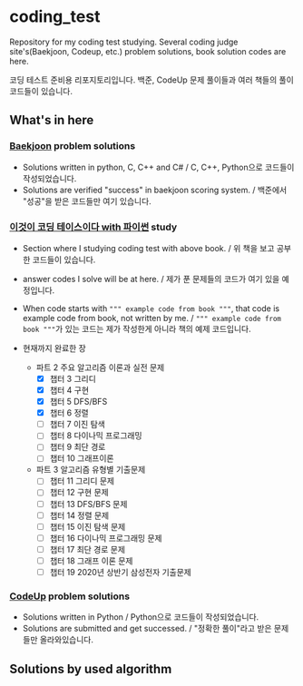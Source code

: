 # coding_test

Repository for my coding test studying. Several coding judge site's(Baekjoon, Codeup, etc.) problem solutions, book solution codes are here.

코딩 테스트 준비용 리포지토리입니다. 백준, CodeUp 문제 풀이들과 여러 책들의 풀이 코드들이 있습니다.

## What's in here

### [Baekjoon](https://www.acmicpc.net/) problem solutions

- Solutions written in python, C, C++ and C# / C, C++, Python으로 코드들이 작성되었습니다.
- Solutions are verified "success" in baekjoon scoring system. / 백준에서 "성공"을 받은 코드들만 여기 있습니다.

### [이것이 코딩 테이스이다 with 파이썬](https://www.hanbit.co.kr/store/books/look.php?p_code=B8945183661) study

- Section where I studying coding test with above book. / 위 책을 보고 공부한 코드들이 있습니다.
- answer codes I solve will be at here. / 제가 푼 문제들의 코드가 여기 있을 예정입니다.
- When code starts with `""" example code from book """`, that code is example code from book, not written by me. / `""" example code from book """`가 있는 코드는 제가 작성한게 아니라 책의 예제 코드입니다.

- 현재까지 완료한 장
  - 파트 2 주요 알고리즘 이론과 실전 문제
  	- [x] 챕터 3 그리디
  	- [x] 챕터 4 구현
  	- [x] 챕터 5 DFS/BFS
  	- [x] 챕터 6 정렬
  	- [ ] 챕터 7 이진 탐색
  	- [ ] 챕터 8 다이나믹 프로그래밍
  	- [ ] 챕터 9 최단 경로
  	- [ ] 챕터 10 그래프이론
  - 파트 3 알고리즘 유형별 기출문제
  	- [ ] 챕터 11 그리디 문제
  	- [ ] 챕터 12 구현 문제
  	- [ ] 챕터 13 DFS/BFS 문제
  	- [ ] 챕터 14 정렬 문제
  	- [ ] 챕터 15 이진 탐색 문제
  	- [ ] 챕터 16 다이나믹 프로그래밍 문제
  	- [ ] 챕터 17 최단 경로 문제
  	- [ ] 챕터 18 그래프 이론 문제
  	- [ ] 챕터 19 2020년 상반기 삼성전자 기출문제

### [CodeUp](https://codeup.kr/index.php) problem solutions

- Solutions written in Python / Python으로 코드들이 작성되었습니다.
- Solutions are submitted and get successed. / "정확한 풀이"라고 받은 문제들만 올라와있습니다.

## Solutions by used algorithm
